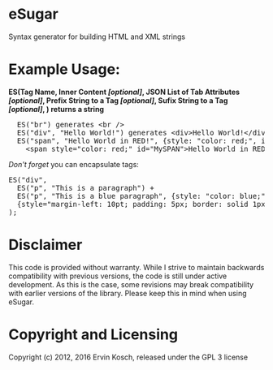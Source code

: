 eSugar
======

Syntax generator for building HTML and XML strings

Example Usage:
======

  **ES(Tag Name, Inner Content *[optional]*, JSON List of Tab Attributes *[optional]*, 
  Prefix String to a Tag *[optional]*, Sufix String to a Tag *[optional]*, ) returns a string**

<pre>
  ES("br") generates &lt;br />
  ES("div", "Hello World!") generates &lt;div>Hello World!&lt;/div>
  ES("span", "Hello World in RED!", {style: "color: red;", id: "MySPAN"}) generates 
    &lt;span style="color: red;" id="MySPAN">Hello World in RED!&lt;/span>
</pre>
  
*Don't forget* you can encapsulate tags:
<pre>
ES("div",
  ES("p", "This is a paragraph") +
  ES("p", "This is a blue paragraph", {style: "color: blue;"})
  {style="margin-left: 10pt; padding: 5px; border: solid 1px blue;"}
);
</pre>

Disclaimer
=====
This code is provided without warranty. While I strive to maintain backwards compatibility with previous versions, the code is still under active development. As this is the case, some revisions may break compatibility with earlier versions of the library. Please keep this in mind when using eSugar.

Copyright and Licensing
======
Copyright (c) 2012, 2016 Ervin Kosch, released under the GPL 3 license